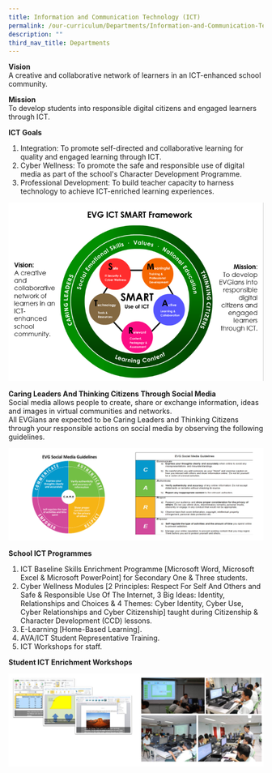 ```yaml
---
title: Information and Communication Technology (ICT)
permalink: /our-curriculum/Departments/Information-and-Communication-Technology/
description: ""
third_nav_title: Departments
---
```

**Vision**  
A creative and collaborative network of learners in an ICT-enhanced school community.

**Mission**  
To develop students into responsible digital citizens and engaged learners through ICT.

**ICT Goals**

1.  Integration: To promote self-directed and collaborative learning for quality and engaged learning through ICT.
2.  Cyber Wellness: To promote the safe and responsible use of digital media as part of the school's Character Development Programme.
3.  Professional Development: To build teacher capacity to harness technology to achieve ICT-enriched learning experiences.

![](/images/Our%20Curriculum/Departments/ICT/I1.png)

**Caring Leaders And Thinking Citizens Through Social Media**  
Social media allows people to create, share or exchange information, ideas and images in virtual communities and networks.  
All EVGians are expected to be Caring Leaders and Thinking Citizens through your responsible actions on social media by observing the following guidelines.

![](/images/Our%20Curriculum/Departments/ICT/I2.png)


**School ICT Programmes**

1.  ICT Baseline Skills Enrichment Programme \[Microsoft Word, Microsoft Excel & Microsoft PowerPoint\] for Secondary One & Three students.
2.  Cyber Wellness Modules \[2 Principles: Respect For Self And Others and Safe & Responsible Use Of The Internet, 3 Big Ideas: Identity, Relationships and Choices & 4 Themes: Cyber Identity, Cyber Use, Cyber Relationships and Cyber Citizenship\] taught during Citizenship & Character Development (CCD) lessons.
3.  E-Learning \[Home-Based Learning\].
4.  AVA/ICT Student Representative Training.
5.  ICT Workshops for staff.

**Student ICT Enrichment Workshops**

![](/images/Our%20Curriculum/Departments/ICT/I3.png)
